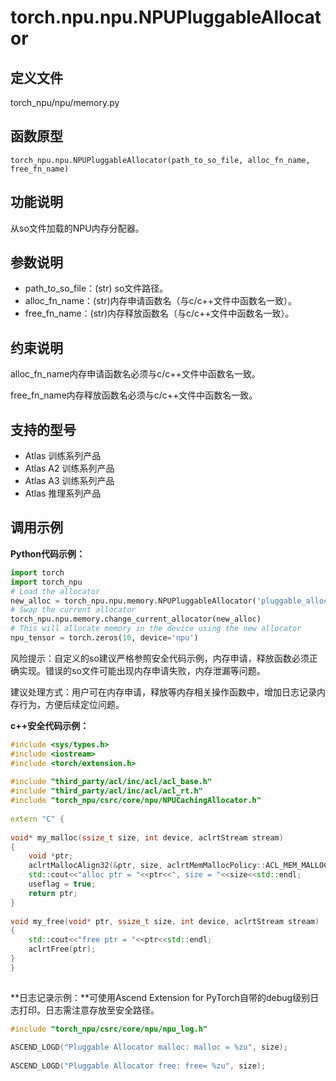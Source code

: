 # torch.npu.npu.NPUPluggableAllocator

## 定义文件

torch_npu/npu/memory.py

## 函数原型

```
torch_npu.npu.NPUPluggableAllocator(path_to_so_file, alloc_fn_name, free_fn_name)
```

## 功能说明

从so文件加载的NPU内存分配器。

## 参数说明

- path_to_so_file：(str) so文件路径。
- alloc_fn_name：(str)内存申请函数名（与c/c++文件中函数名一致）。
- free_fn_name：(str)内存释放函数名（与c/c++文件中函数名一致）。

## 约束说明

alloc_fn_name内存申请函数名必须与c/c++文件中函数名一致。

free_fn_name内存释放函数名必须与c/c++文件中函数名一致。

## 支持的型号

- <term> Atlas 训练系列产品</term> 
- <term> Atlas A2 训练系列产品</term> 
- <term> Atlas A3 训练系列产品</term> 
- <term> Atlas 推理系列产品</term>

## 调用示例

**Python代码示例：**

```python
import torch
import torch_npu
# Load the allocator
new_alloc = torch_npu.npu.memory.NPUPluggableAllocator('pluggable_allocator_extensions.so', 'my_malloc', 'my_free')
# Swap the current allocator
torch_npu.npu.memory.change_current_allocator(new_alloc)
# This will allocate memory in the device using the new allocator
npu_tensor = torch.zeros(10, device='npu')
```

风险提示：自定义的so建议严格参照安全代码示例，内存申请，释放函数必须正确实现。错误的so文件可能出现内存申请失败，内存泄漏等问题。

建议处理方式：用户可在内存申请，释放等内存相关操作函数中，增加日志记录内存行为，方便后续定位问题。

**c++安全代码示例：**

```cpp
#include <sys/types.h>
#include <iostream>
#include <torch/extension.h>
 
#include "third_party/acl/inc/acl/acl_base.h"
#include "third_party/acl/inc/acl/acl_rt.h"
#include "torch_npu/csrc/core/npu/NPUCachingAllocator.h"
 
extern "C" {
 
void* my_malloc(ssize_t size, int device, aclrtStream stream)
{
    void *ptr;
    aclrtMallocAlign32(&ptr, size, aclrtMemMallocPolicy::ACL_MEM_MALLOC_HUGE_FIRST);
    std::cout<<"alloc ptr = "<<ptr<<", size = "<<size<<std::endl;
    useflag = true;
    return ptr;
}
 
void my_free(void* ptr, ssize_t size, int device, aclrtStream stream)
{
    std::cout<<"free ptr = "<<ptr<<std::endl;
    aclrtFree(ptr);
}
}
 
```

**日志记录示例：**可使用Ascend Extension for PyTorch自带的debug级别日志打印。日志需注意存放至安全路径。

```cpp
#include "torch_npu/csrc/core/npu/npu_log.h"
 
ASCEND_LOGD("Pluggable Allocator malloc: malloc = %zu", size);
 
ASCEND_LOGD("Pluggable Allocator free: free= %zu", size);
```

